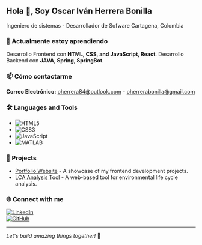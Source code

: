## Hola 👋, Soy Oscar Iván Herrera Bonilla
Ingeniero de sistemas - Desarrollador de Sofware 
Cartagena, Colombia  

### 🌱 Actualmente estoy aprendiendo  
Desarrollo Frontend con **HTML, CSS, and JavaScript, React**.
Desarrollo Backend con **JAVA, Spring, SpringBot**.

### 📫 Cómo contactarme  
**Correo Electrónico:** [oherrera84@outlook.com](mailto:oherrera84@outlook.com) -  [oherrerabonilla@gmail.com](mailto:oherrerabonilla@gmail.com)

### 🛠 Languages and Tools  
- ![HTML5](https://img.shields.io/badge/HTML5-E34F26?style=for-the-badge&logo=html5&logoColor=white)  
- ![CSS3](https://img.shields.io/badge/CSS3-1572B6?style=for-the-badge&logo=css3&logoColor=white)  
- ![JavaScript](https://img.shields.io/badge/JavaScript-F7DF1E?style=for-the-badge&logo=javascript&logoColor=black)  
- ![MATLAB](https://img.shields.io/badge/MATLAB-0076A8?style=for-the-badge&logo=mathworks&logoColor=white)  

### 🚀 Projects  
- [Portfolio Website](https://yourportfolio.com) - A showcase of my frontend development projects.  
- [LCA Analysis Tool](https://yourproject.com) - A web-based tool for environmental life cycle analysis.  

### 🌐 Connect with me  
[![LinkedIn](https://img.shields.io/badge/LinkedIn-0077B5?style=for-the-badge&logo=linkedin&logoColor=white)](https://www.linkedin.com/in/yourprofile)  
[![GitHub](https://img.shields.io/badge/GitHub-181717?style=for-the-badge&logo=github&logoColor=white)](https://github.com/yourgithub)  

---
*Let's build amazing things together!* 🚀
